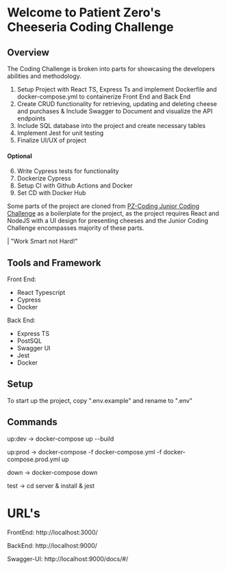 # Welcome to Patient Zero's Cheeseria Coding Challenge

## Overview

The Coding Challenge is broken into parts for showcasing the developers abilities and methodology. 

1. Setup Project with React TS, Express Ts and implement Dockerfile and docker-compose.yml to containerize Front End and Back End
2. Create CRUD functionality for retrieving, updating and deleting cheese and purchases & Include Swagger to Document and visualize the API endpoints
3. Include SQL database into the project and create necessary tables
4. Implement Jest for unit testing
5. Finalize UI/UX of project 
#### Optional
6. Write Cypress tests for functionality
7. Dockerize Cypress
8. Setup CI with Github Actions and Docker
9. Set CD with Docker Hub

Some parts of the project are cloned from [PZ-Coding Junior Coding Challenge](https://github.com/PatientZero-AU/pz-cheeseria-juniors) as a boilerplate for the project, as the project requires React and NodeJS with a UI design for presenting cheeses and the Junior Coding Challenge encompasses majority of these parts. 

| "Work Smart not Hard!"


## Tools and Framework
Front End:
- React Typescript
- Cypress
- Docker

Back End:
- Express TS
- PostSQL
- Swagger UI
- Jest
- Docker

## Setup
To start up the project, copy ".env.example" and rename to ".env"
## Commands

up:dev ->
    docker-compose up --build

up:prod ->
    docker-compose -f docker-compose.yml -f docker-compose.prod.yml up

down ->
    docker-compose down

test ->
    cd server & install & jest

# URL's

FrontEnd: http://localhost:3000/

BackEnd: http://localhost:9000/

Swagger-UI: http://localhost:9000/docs/#/